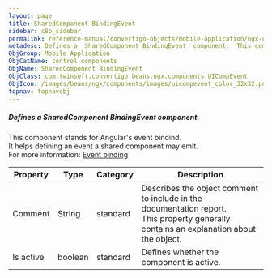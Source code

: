 ```yaml
---
layout: page
title: SharedComponent BindingEvent
sidebar: c8o_sidebar
permalink: reference-manual/convertigo-objects/mobile-application/ngx-components/control-components/sharedcomponent-bindingevent/
metadesc: Defines a  SharedComponent BindingEvent  component.  This component stands for Angular's event bindind. It helps defining an event a shared component 
ObjGroup: Mobile Application
ObjCatName: control-components
ObjName: SharedComponent BindingEvent
ObjClass: com.twinsoft.convertigo.beans.ngx.components.UICompEvent
ObjIcon: /images/beans/ngx/components/images/uicompevent_color_32x32.png
topnav: topnavobj
---
```

##### Defines a <i>SharedComponent BindingEvent</i> component. 

This component stands for Angular's event bindind.<br/>It helps defining an event a shared component may emit.<br/>For more information: <a href='https://angular.io/guide/template-syntax#event-binding---event-' target='_blank'>Event binding</a>

Property | Type | Category | Description
--- | --- | --- | ---
Comment | String | standard | Describes the object comment to include in the documentation report.<br/>This property generally contains an explanation about the object.
Is active | boolean | standard | Defines whether the component is active.<br/>
